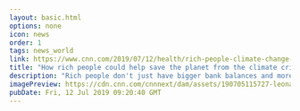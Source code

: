 ```yaml
---
layout: basic.html
options: none
icon: news
order: 1
tags: news_world
link: https://www.cnn.com/2019/07/12/health/rich-people-climate-change-intl/index.html
title: "How rich people could help save the planet from the climate crisis"
description: "Rich people don't just have bigger bank balances and more lavish lifestyles than the rest of us -- they also have bigger carbon footprints. "
imagePreview: https://cdn.cnn.com/cnnnext/dam/assets/190705115727-leonardo-dicaprio-divestinvest-video-synd-2.jpg
pubDate: Fri, 12 Jul 2019 09:20:40 GMT
---
```

